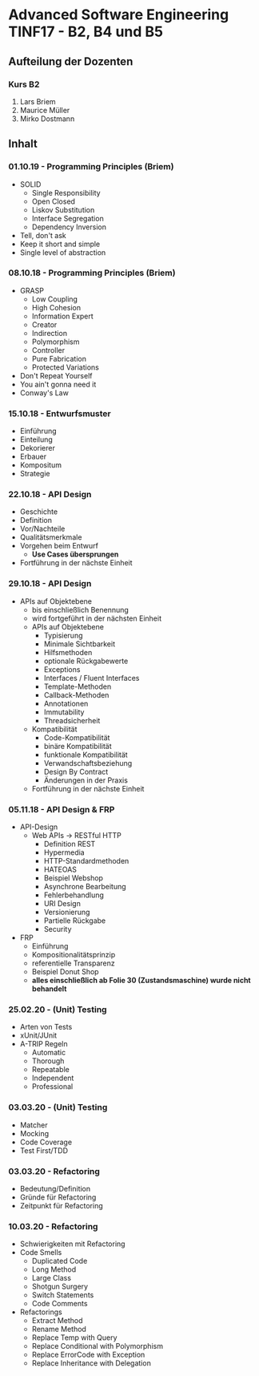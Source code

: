 # Advanced Software Engineering TINF17 - B2, B4 und B5
## Aufteilung der Dozenten
### Kurs B2
1. Lars Briem
1. Maurice Müller
1. Mirko Dostmann

## Inhalt
### 01.10.19 - Programming Principles (Briem)
* SOLID
  * Single Responsibility
  * Open Closed
  * Liskov Substitution
  * Interface Segregation
  * Dependency Inversion
* Tell, don't ask
* Keep it short and simple
* Single level of abstraction

### 08.10.18 - Programming Principles (Briem)
* GRASP
  * Low Coupling
  * High Cohesion
  * Information Expert
  * Creator
  * Indirection
  * Polymorphism
  * Controller
  * Pure Fabrication
  * Protected Variations
* Don't Repeat Yourself
* You ain't gonna need it
* Conway's Law

### 15.10.18 - Entwurfsmuster
* Einführung
* Einteilung
* Dekorierer
* Erbauer
* Kompositum
* Strategie

### 22.10.18 - API Design
* Geschichte
* Definition
* Vor/Nachteile
* Qualitätsmerkmale
* Vorgehen beim Entwurf
    * **Use Cases übersprungen**
* Fortführung in der nächste Einheit

### 29.10.18 - API Design

* APIs auf Objektebene
    * bis einschließlich Benennung
    * wird fortgeführt in der nächsten Einheit
    * APIs auf Objektebene
        * Typisierung
        * Minimale Sichtbarkeit
        * Hilfsmethoden
        * optionale Rückgabewerte
        * Exceptions 
        * Interfaces / Fluent Interfaces
        * Template-Methoden
        * Callback-Methoden
        * Annotationen
        * Immutability
        * Threadsicherheit
    * Kompatibilität
        * Code-Kompatibilität
        * binäre Kompatibilität
        * funktionale Kompatibilität
        * Verwandschaftsbeziehung
        * Design By Contract
        * Änderungen in der Praxis
    * Fortführung in der nächste Einheit

### 05.11.18 - API Design & FRP
* API-Design
    * Web APIs -> RESTful HTTP
        * Definition REST
        * Hypermedia
        * HTTP-Standardmethoden
        * HATEOAS
        * Beispiel Webshop
        * Asynchrone Bearbeitung
        * Fehlerbehandlung
        * URI Design
        * Versionierung
        * Partielle Rückgabe
        * Security
* FRP
    * Einführung
    * Kompositionalitätsprinzip
    * referentielle Transparenz
    * Beispiel Donut Shop
    * **alles einschließlich ab Folie 30 (Zustandsmaschine) wurde nicht behandelt**   

### 25.02.20 - (Unit) Testing
* Arten von Tests
* xUnit/JUnit
* A-TRIP Regeln
  * Automatic
  * Thorough
  * Repeatable
  * Independent
  * Professional

### 03.03.20 - (Unit) Testing
* Matcher
* Mocking
* Code Coverage
* Test First/TDD

### 03.03.20 - Refactoring
* Bedeutung/Definition
* Gründe für Refactoring
* Zeitpunkt für Refactoring

### 10.03.20 - Refactoring
* Schwierigkeiten mit Refactoring
* Code Smells
  * Duplicated Code
  * Long Method
  * Large Class
  * Shotgun Surgery
  * Switch Statements
  * Code Comments
* Refactorings
  * Extract Method
  * Rename Method
  * Replace Temp with Query
  * Replace Conditional with Polymorphism
  * Replace ErrorCode with Exception
  * Replace Inheritance with Delegation
